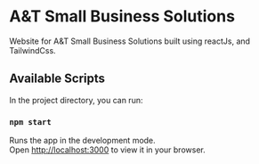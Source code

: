 # A&T Small Business Solutions

Website for A&T Small Business Solutions built using reactJs, and TailwindCss.

## Available Scripts

In the project directory, you can run:

### `npm start`

Runs the app in the development mode.\
Open [http://localhost:3000](http://localhost:3000) to view it in your browser.
